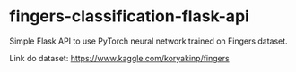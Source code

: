 # fingers-classification-flask-api
Simple Flask API to use PyTorch neural network trained on Fingers dataset.

Link do dataset:
https://www.kaggle.com/koryakinp/fingers
